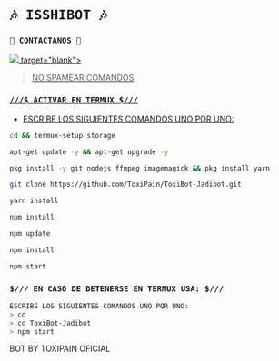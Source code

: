 # `🎶 ISSHIBOT 🎶`

### `👤 CONTACTANOS 👤`
<a href="http://wa.me/50557418454" target="blank"><img src="https://img.shields.io/badge/TOXI_PAIN_CREADOR-25D366?style=for-the-badge&logr=white" />
 target="blank"><img src="" />









> NO SPAMEAR COMANDOS
  

### `///$ ACTIVAR EN TERMUX $///` 
- ESCRIBE LOS SIGUIENTES COMANDOS UNO POR UNO:
```bash
cd && termux-setup-storage
```

```bash
apt-get update -y && apt-get upgrade -y
```

```bash
pkg install -y git nodejs ffmpeg imagemagick && pkg install yarn
```

```bash
git clone https://github.com/ToxiPain/ToxiBot-Jadibot.git
```

```bash
yarn install
```

```bash
npm install
```

```bash
npm update
```

```bash
npm install
```

```bash
npm start
```

### `$/// EN CASO DE DETENERSE EN TERMUX USA: $///`
```bash
ESCRIBE LOS SIGUIENTES COMANDOS UNO POR UNO:
> cd 
> cd ToxiBot-Jadibot
> npm start
```

BOT BY TOXIPAIN OFICIAL 
